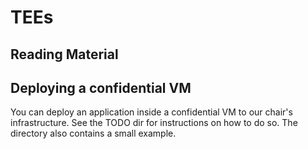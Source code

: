 # TEEs
## Reading Material

## Deploying a confidential VM 

You can deploy an application inside a confidential VM to our chair's infrastructure. See the TODO dir for instructions on how to do so. The directory also contains a small example.
